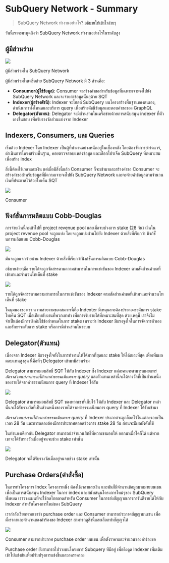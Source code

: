 # SubQuery Network - Summary

> SubQuery Network ทำงานอย่างไร? [อธิบายให้เข้าใจง่ายๆ](https://www.dictionary.com/e/slang/eli5/#:~:text=ELI5%20stands%20for%20the%20phrase,naive%20understanding%20of%20the%20issue.)

วันนี้เราจะมาพูดถึงว่า SubQuery Network ทำงานอย่างไรในระดับสูง

## ผู้มีส่วนร่วม


![](https://miro.medium.com/max/1400/1*9993cakplwupZC5tbUv3vA.png)

ผู้มีส่วนร่วมใน SubQuery Network

ผู้มีส่วนร่วมในเครือข่าย SubQuery Network มี 3 ส่วนคือ:

-   **Consumer(ผู้ใช้ข้อมูล)**: Consumer จะสร้างคำขอสำหรับข้อมูลที่เฉพาะเจาะจงไปยัง SubQuery Network และจะจ่ายค่าข้อมูลนั้นๆด้วย SQT
-   **Indexer(ผู้สร้างดัชนี)**: Indexer จะโฮสต์ SubQuery บนโครงสร้างพื้นฐานของตนเอง, ดำเนินการทั้งโหนดและบริการ query เพื่อสร้างดัชนีข้อมูลและตอบคำขอของ GraphQL
-   **Delegator(ตัวแทน)**: Delegator จะมีส่วนร่วมในเครือข่ายด้วยการสนับสนุน indexer ที่ตัวเองชื่นชอบ เพื่อรับรางวัลส่วนแบ่งจาก Indexer

## Indexers, Consumers, และ Queries

เริ่มด้วย Indexer โดย Indexer เป็นผู้ที่ทำงานอย่างหนักอยู่ในเบื้องหลัง โดยต้องจัดการฮาร์ดแวร์, ดำเนินการโครงสร้างพื้นฐาน, คอยตรวจสอบแหล่งข้อมูล และเลือกโปรเจ็ค SubQuery ที่เหมาะสมเพื่อสร้าง index

สิ่งนี้ต้องใช้เวลาและเงิน แต่เมื่อมีสิ่งนี้แล้ว Consumer ก็จะเข้ามาและสร้างคำขอ Consumer จะสร้างคำขอสำหรับข้อมูลที่มีความเจาะจงไปยัง SubQuery Network และจะจ่ายค่าข้อมูลตามจำนวนเงินที่ประกาศไว้ด้วยโทเค็น SQT

![](https://miro.medium.com/max/1400/1*dKLkzSc2uXYaPW_IXUxstQ.png)

Consumer

## ฟังก์ชั่นการผลิตแบบ Cobb-Douglas

การจ่ายเงินนี้จะเข้าไปที่ project revenue pool และเมื่อจบช่วงการ stake (28 วัน) เงินใน project revenue pool จะถูกแบ่ง โดยจะถูกแบ่งผ่านไปยัง Indexer ด้วยสิ่งที่เรียกว่า ฟังก์ชั่นการผลิตแบบ Cobb-Douglas

![](https://miro.medium.com/max/1400/1*E-W7o7cWoclxHb8rXAMdpA.png)

มันจะถูกแจกจ่ายผ่าน Indexer ด้วยสิ่งที่เรียกว่าฟังก์ชั่นการผลิตแบบ Cobb-Douglas

อธิบายง่ายๆคือ รายได้จะถูกจัดสรรตามความสามารถในการแข่งขันของ Indexer ตามสัดส่วนคำขอที่เข้ามาและจำนวนโทเค็นที่ stake

![](https://miro.medium.com/max/1400/1*VhDu2BGDxd3ob7z9XkoOXA.png)

รายได้ถูกจัดสรรตามความสามารถในการแข่งขันของ Indexer ตามสัดส่วนคำขอที่เข้ามาและจำนวนโทเค็นที่ stake

ในมุมมองของเรา ความสวยงามของสมการนี้คือ Indexter มีเหตุผลจะต้องประคองระดับการ stake โทเค็น SQT เมื่อเทียบกับงานที่พวกเขาทำ เพื่อการรับรายได้ที่เหมาะสมที่สุด ด้วยเหตุนี้ เราจึงไม่จำเป็นต้องมีการบังคับใช้ข้อกำหนดในการ stake เพราะว่า Indexer มีแรงจูงใจในการจัดการตัวเองและรักษาระดับการ stake หรือการมีส่วนร่วมในระบบ

## Delegator(ตัวแทน)

เนื่องจาก Indexer มีแรงจูงใจทั้งในการทำงานให้ได้มากที่สุดและ stake ให้ได้เยอะที่สุด เพื่อเพิ่มผลตอบแทนสูงสุด นี่คือที่ๆ Delegator เข้ามามีส่วนร่วม

Delegator สามารถมอบสิทธิ์ SQT ให้กับ Indexer ซึ่ง Indexer แต่ละคนจะสามารถเผยแพร่ _อัตราส่วนแบ่งจากรายได้จากค่าธรรมเนียมการ query_ และตัวแทนเหล่านี้จะได้รางวัลที่เป็นส่วนหนึ่งของรายได้จากค่าธรรมเนียมการ query ที่ Indexer ได้รับ

![](https://miro.medium.com/max/1400/1*YoN7PV7h3a2nAFN-ODqILg.png)

Delegator สามารถมอบสิทธิ์ SQT ของพวกเขาที่เก็บไว้ ให้กับ Indexer และ Delegator เหล่านั้นจะได้รับรางวัลที่เป็นส่วนหนึ่งของรายได้จากค่าธรรมเนียมการ query ที่ Indexer ได้รับเข้ามา

_อัตราส่วนแบ่งรายได้จากค่าธรรมเนียมการ query_ ที่ Indexer ประกาศจะถูกล็อคไว้ในแต่ละรอบเป็นเวลา 28 วัน และการลดลงต้องมีการประกาศตลอดช่วงการ stake 28 วัน ก่อนจะมีผลบังคับใช้

ในทำนองเดียวกัน Delegator สามารถนำจำนวนสิทธิ์ที่พวกเขามอบให้ ออกมาเมื่อใดก็ได้ แต่พวกเขาจะได้รับรางวัลเมื่ออยู่จนจบช่วง stake เท่านั้น

![](https://miro.medium.com/max/1400/0*we0k4A07pbj86COZ)

Delegator จะได้รับรางวัลเมื่ออยู่จนจบช่วง stake เท่านั้น

## Purchase Orders(คำสั่งซื้อ)

ในการทำโครงการ Index โครงการหนึ่ง ต้องใช้เวลาและเงิน และมันก็มีจำนวนข้อมูลมากมายบนเชน เพื่อเป็นการสนับสนุน Indexer ในการ index และสนับสนุนโครงการใหม่ๆของ SubQuery ทั้งหมด เราวางแผนที่จะใช้กลไกตลาดสำหรับ Consumer ในการส่งสัญญาณการการันตีรายได้ให้กับ Indexer สำหรับโครงการใหม่ของ SubQuery

เรากำลังเรียกพวกเขาว่า purchase order และ Consumer สามารถประกาศสัญญาบนเชน เพื่อตั้งราคาและจำนวนของคำร้องขอ Indexer สามารถดูสิ่งนี้และเลือกทำสัญญาได้

![](https://miro.medium.com/max/1400/1*IPtaZlt24E7h9bKNZWdSCw.png)

Consumer สามารถประกาศ purchase order บนเชน เพื่อตั้งราคาและจำนวนของคำร้องขอ

Purchase order ยังสามารถไปวางบนโครงการ Subquery ทีมีอยู่ เพื่อดึงดูด Indexer เพิ่มเติมเข้าไปแข่งขันเพื่อปรับปรุงการแข่งขึ้นและลดราคาลง